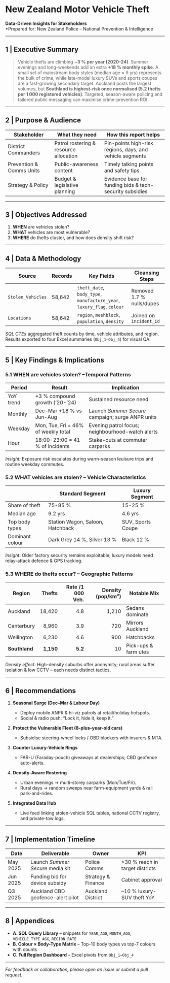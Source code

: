 # New Zealand Motor Vehicle Theft  
**Data-Driven Insights for Stakeholders**  
*Prepared for: New Zealand Police – National Prevention & Intelligence  


---

## 1 | Executive Summary  

> Vehicle thefts are climbing ~**3 % per year (2020-24)**. Summer evenings and long-weekends add an extra **+18 % monthly spike**. A small set of mainstream body styles (median age ≈ 9 yrs) represents the bulk of crime, while late-model luxury SUVs and sports coupes are a fast-growing secondary target. Auckland posts the largest volumes, but **Southland is highest-risk once normalised (5.2 thefts per 1 000 registered vehicles)**. Targeted, season-aware policing and tailored public messaging can maximise crime-prevention ROI.

---

## 2 | Purpose & Audience  

| **Stakeholder**          | **What they need**                           | **How this report helps**                                              |
|--------------------------|---------------------------------------------|---------------------------------------------------------------|
| District Commanders      | Patrol rostering & resource allocation      | Pin-points high-risk regions, days, and vehicle segments      |
| Prevention & Comms Units | Public-awareness content                    | Timely talking points and safety tips                         |
| Strategy & Policy        | Budget & legislative planning              | Evidence base for funding bids & tech-security subsidies      |

---

## 3 | Objectives Addressed  

1. **WHEN** are vehicles stolen?  
2. **WHAT** vehicles are most vulnerable?  
3. **WHERE** do thefts cluster, and how does density shift risk?  

---

## 4 | Data & Methodology  

| **Source**        | **Records** | **Key Fields**                                           | **Cleansing Steps**             |
|-------------------|-------------|----------------------------------------------------------|---------------------------------|
| `Stolen_Vehicles` | 58,642      | `theft_date`, `body_type`, `manufacture_year`, `luxury_flag`, `colour` | Removed 1.7 % nulls/dupes       |
| `Locations`       | 58,642      | `region`, `meshblock`, `population`, `density`           | Joined on `incident_id`         |

*SQL CTEs* aggregated theft counts by time, vehicle attributes, and region. Results exported to four Excel summaries (`Obj_1–Obj_4`) for visual QA.

---

## 5 | Key Findings & Implications  

### 5.1  WHEN are vehicles stolen? –Temporal Patterns  

| **Period**  | **Result**                       | **Implication**                                   |
|------------|----------------------------------|---------------------------------------------------|
| YoY trend  | +3 % compound growth (’20-’24)   | Sustained resource need                           |
| Monthly    | Dec-Mar +18 % vs Jun-Aug         | Launch *Summer Secure* campaign; surge ANPR units |
| Weekday    | Mon, Tue, Fri = 46% of weekly total     | Evening patrol focus; neighbourhood-watch alerts  |
| Hour       | 18:00-23:00 = 41 % of incidents  | Stake-outs at commuter carparks                   |

*Insight:* Exposure risk escalates during warm-season leuisure trips and routine weekday commutes.

### 5.2  WHAT vehicles are stolen? – Vehicle Characteristics  

|                | **Standard Segment** | **Luxury Segment** |
|----------------|----------------------|--------------------|
| Share of theft | 75-85 %              | 15-25 %            |
| Median age     | 9.2 yrs              | 4.6 yrs            |
| Top body types | Station Wagon, Saloon, Hatchback | SUV, Sports Coupe |
| Dominant colour| Dark Grey 14 %, Silver 13 % | Black 12 % |

*Insight:* Older factory security remains exploitable; luxury models need relay-attack defence & GPS tracking.

### 5.3  WHERE do thefts occur? – Geographic Patterns  

| **Region**  | **Thefts** | **Rate /1 000 Veh.** | **Density (pop/km²)** | **Notable Mix**           |
|-------------|-----------:|----------------------:|----------------------:|---------------------------|
| Auckland    | 18,420     | 4.8                  | 1,210                 | Sedans dominate           |
| Canterbury  | 8,960      | 3.9                  | 720                   | Mirrors Auckland          |
| Wellington  | 6,230      | 4.6                  | 900                   | Hatchbacks           |
| **Southland** | **1,150** | **5.2**              | 10                    | Pick-ups & farm utes      |

*Density effect:* High-density suburbs offer anonymity; rural areas suffer isolation & low CCTV – each needs distinct tactics.

---

## 6 | Recommendations  

1. **Seasonal Surge (Dec–Mar & Labour Day)**  
   * Deploy mobile ANPR & hi-viz patrols at retail/holiday hotspots.  
   * Social & radio push: “Lock it, hide it, keep it.”  

2. **Protect the Vulnerable Fleet (8-plus-year-old cars)**  
   * Subsidise steering-wheel locks / OBD blockers with insurers & MTA.  

3. **Counter Luxury-Vehicle Rings**  
   * FAR-U (Faraday-pouch) giveaways at dealerships; CBD geofence auto-alerts.  

4. **Density-Aware Rostering**  
   * Urban evenings → multi-storey carparks (Mon/Tue/Fri).  
   * Rural days → random sweeps near farm-equipment yards & rail park-and-rides.  

5. **Integrated Data Hub**  
   * Live feed linking stolen-vehicle SQL tables, national CCTV registry, and private-tow logs.  

---

## 7 | Implementation Timeline  

| **Date** | **Deliverable**                  | **Owner**            | **KPI**                                   |
|----------|----------------------------------|----------------------|-------------------------------------------|
| May 2025 | Launch *Summer Secure* media kit | Police Comms         | >30 % reach in target districts           |
| Jun 2025 | Funding bid for device subsidy   | Strategy & Finance   | Cabinet approval                          |
| Q3 2025  | Auckland CBD geofence-alert pilot| Auckland District    | –10 % luxury-SUV theft YoY                |

---

## 8 | Appendices  

* **A. SQL Query Library** – snippets for `YEAR_AGG`, `MONTH_AGG`, `VEHICLE_TYPE_AGG`, `REGION_RATE`  
* **B. Colour × Body-Type Matrix** – Top-10 body types vs top-7 colours with counts  
* **C. Full Region Dashboard** – Excel pivots from `Obj_1–Obj_4`  

---

*For feedback or collaboration, please open an issue or submit a pull request.*


